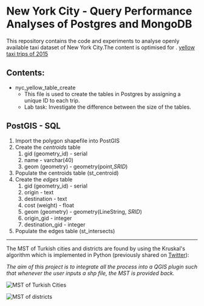 # New York City - Query Performance Analyses of Postgres and MongoDB
This repository contains the code and experiments to analyse openly available taxi dataset of New York City.The content is optimised for .  [yellow taxi trips of 2015](https://www1.nyc.gov/site/tlc/about/tlc-trip-record-data.page)

## Contents:
* nyc_yellow_table_create
  * This file is used to create the tables in Postgres by assigning a unique ID to each trip. 
  * Lab task: Investigate the difference between the size of the tables. 
    

## PostGIS - SQL
1. Import the polygon shapefile into PostGIS
2. Create the *centroids* table
   1. gid (geometry_id) - serial
   2. name - varchar(40)
   3. geom (geometry) - geometry(point,*SRID*)
3. Populate the centroids table (st_centroid)
4. Create the *edges* table
    1. gid (geometry_id) - serial
    2. origin - text
    3. destination - text
    4. cost (weight) - float
    5. geom (geometry) - geometry(LineString, *SRID*)
    6. origin_gid - integer
    7. destination_gid - integer
5. Populate the edges table (st_intersects) 

- - - -
The MST of Turkish cities and districts are found by using the Kruskal's algorithm which is implemented in Python (previously shared on [Twitter](https://twitter.com/B_Anbar/status/1087787095748423687)):

*The aim of this project is to integrate all the process into a QGIS plugin such that whenever the user inputs a shp file, the MST is provided back.*

![MST of Turkish Cities](https://pbs.twimg.com/media/DxiXP_WX0AEZrHp.jpg)


![MST of districts](https://pbs.twimg.com/media/Dz--HO9X0AEYTZn.jpg:large)
